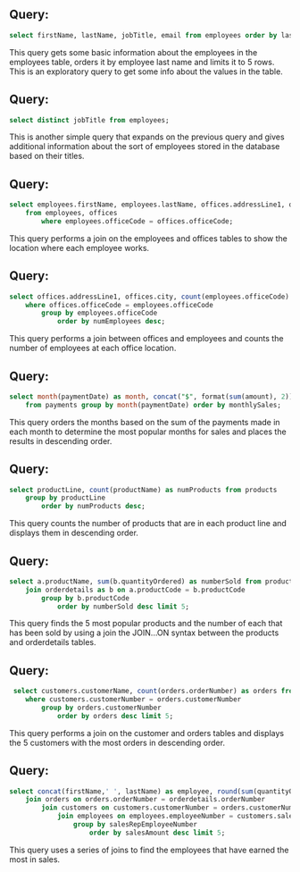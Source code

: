 ## Query: 
```sql
select firstName, lastName, jobTitle, email from employees order by lastName limit 5;
```
This query gets some basic information about the employees in the employees
table, orders it by employee last name and limits it to 5 rows. This is an 
exploratory query to get some info about the values in the table.

## Query: 
```sql
select distinct jobTitle from employees;
```
This is another simple query that expands on the previous query and gives
additional information about the sort of employees stored in the database based
on their titles.

## Query: 
```sql
select employees.firstName, employees.lastName, offices.addressLine1, offices.city, offices.state, offices.country 
    from employees, offices 
        where employees.officeCode = offices.officeCode;
```
This query performs a join on the employees and offices tables to show the location where each employee works.

## Query: 
```sql
select offices.addressLine1, offices.city, count(employees.officeCode) as NumEmployees from offices, employees
    where offices.officeCode = employees.officeCode
        group by employees.officeCode
            order by numEmployees desc;
```
This query performs a join between offices and employees and counts the number
of employees at each office location.

## Query: 
```sql
select month(paymentDate) as month, concat("$", format(sum(amount), 2)) as monthlySales
    from payments group by month(paymentDate) order by monthlySales;
```
This query orders the months based on the sum of the payments made in each
month to determine the most popular months for sales and places the results in
descending order.

## Query: 
```sql
select productLine, count(productName) as numProducts from products
    group by productLine
        order by numProducts desc;
```
This query counts the number of products that are in each product line and
displays them in descending order.

## Query: 
```sql
select a.productName, sum(b.quantityOrdered) as numberSold from products as a 
    join orderdetails as b on a.productCode = b.productCode 
        group by b.productCode 
            order by numberSold desc limit 5;
```
This query finds the 5 most popular products and the number of each that has been
sold by using a join the JOIN...ON syntax between the products and orderdetails tables.

## Query:
```sql
 select customers.customerName, count(orders.orderNumber) as orders from customers, orders
    where customers.customerNumber = orders.customerNumber
        group by orders.customerNumber
            order by orders desc limit 5;
```
This query performs a join on the customer and orders tables and displays the
5 customers with the most orders in descending order.

## Query:
```sql
select concat(firstName,' ', lastName) as employee, round(sum(quantityOrdered * priceEach),2) as salesAmount from orderdetails 
    join orders on orders.orderNumber = orderdetails.orderNumber
        join customers on customers.customerNumber = orders.customerNumber 
            join employees on employees.employeeNumber = customers.salesRepEmployeeNumber 
                group by salesRepEmployeeNumber 
                    order by salesAmount desc limit 5;
```
This query uses a series of joins to find the employees that have earned the most in sales.

